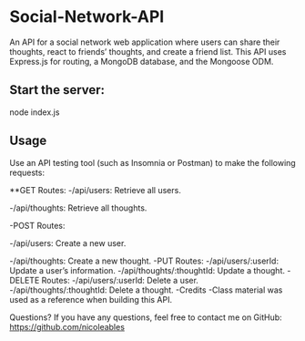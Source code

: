 # Social-Network-API

An API for a social network web application where users can share their thoughts, react to friends’ thoughts, and create a friend list. This API uses Express.js for routing, a MongoDB database, and the Mongoose ODM.

## Start the server:
node index.js

## Usage
Use an API testing tool (such as Insomnia or Postman) to make the following requests:

**GET Routes:
-/api/users: Retrieve all users.

-/api/thoughts: Retrieve all thoughts.

-POST Routes:

-/api/users: Create a new user.

-/api/thoughts: Create a new thought.
-PUT Routes:
-/api/users/:userId: Update a user’s information.
-/api/thoughts/:thoughtId: Update a thought.
-DELETE Routes:
-/api/users/:userId: Delete a user.
-/api/thoughts/:thoughtId: Delete a thought.
-Credits
-Class material was used as a reference when building this API.


Questions?
If you have any questions, feel free to contact me on GitHub: https://github.com/nicoleables
